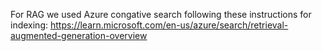 For RAG we used Azure congative search following these instructions for indexing: https://learn.microsoft.com/en-us/azure/search/retrieval-augmented-generation-overview